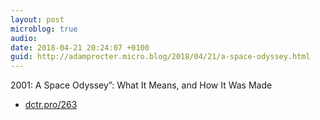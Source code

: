 ```yaml
---
layout: post
microblog: true
audio: 
date: 2018-04-21 20:24:07 +0100
guid: http://adamprocter.micro.blog/2018/04/21/a-space-odyssey.html
---
```

2001: A Space Odyssey”: What It Means, and How It Was Made 

- [dctr.pro/263](http://dctr.pro/263)
